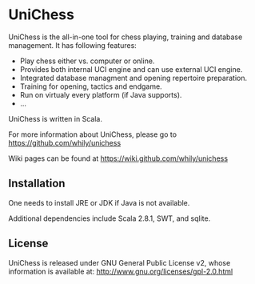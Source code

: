 UniChess
========

UniChess is the all-in-one tool for chess playing, training and
database management. It has following features:

* Play chess either vs. computer or online.
* Provides both internal UCI engine and can use external UCI engine.
* Integrated database managment and opening repertoire preparation.
* Training for opening, tactics and endgame.
* Run on virtualy every platform (if Java supports).
* ...

UniChess is written in Scala.

For more information about UniChess, please go to
  <https://github.com/whily/unichess>

Wiki pages can be found at
  <https://wiki.github.com/whily/unichess>

Installation
------------

One needs to install JRE or JDK if Java is not available.

Additional dependencies include Scala 2.8.1, SWT, and sqlite.

License
-------

UniChess is released under GNU General Public License v2, whose information
is available at:
  <http://www.gnu.org/licenses/gpl-2.0.html>

